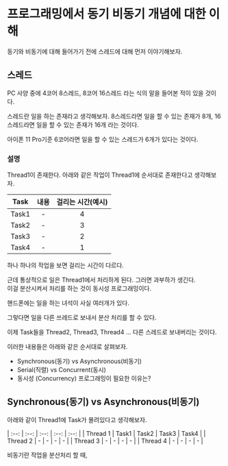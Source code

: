 # 프로그래밍에서 동기 비동기 개념에 대한 이해

동기와 비동기에 대해 들어가기 전에 스레드에 대해 먼저 이야기해보자.

## 스레드

PC 사양 중에 4코어 8스레드, 8코어 16스레드 라는 식의 말을 들어본 적이 있을 것이다.

스레드란 일을 하는 존재라고 생각해보자. 8스레드라면 일을 할 수 있는 존재가 8개, 16스레드라면 일을 할 수 있는 존재가 16개 라는 것이다. 

아이폰 11 Pro기준 6코어라면  일을 할 수 있는 스레드가 6개가 있다는 것이다. 

### 설명
Thread1이 존재한다.  아래와 같은 작업이 Thread1에 순서대로 존재한다고 생각해보자.

| Task |  내용  | 걸리는 시간(예시) |
| :--: | :--: |  :--: | 
| Task1 | - | 4 |
| Task2 | - | 3 |
| Task3 | - | 2 |
| Task4 | - | 1 |

하나 하나의 작업을 보면 걸리는 시간이 다르다.  

근데 통상적으로 일은 Thread1에서 처리하게 된다. 그러면 과부하가 생긴다.  
이걸 분산시켜서 처리를 하는 것이 동시성 프로그래밍이다. 

핸드폰에는 일을 하는 녀석이 사실 여러개가 있다.  

그렇다면 일을 다른 쓰레드로 보내서 분산 처리를 할 수 있다.  

이제 Task들을 Thread2, Thread3, Thread4 ... 다른 스레드로 보내버리는 것이다. 

이러한 내용들은 아래와 같은 순서대로 살펴보자. 

- Synchronous(동기) vs Asynchronous(비동기)
- Serial(직렬) vs Concurrent(동시)
- 동시성 (Concurrency) 프로그래밍이 필요한 이유는?


## Synchronous(동기) vs Asynchronous(비동기)

아래와 같이 Thread1에 Task가 몰려있다고 생각해보자. 

| :--: | :--: |  :--: |  :--: |  :--: |
| Thread 1 | Task1 | Task2 | Task3 | Task4 |
| Thread 2 | - | - | - | - |
| Thread 3 | - | - | - | - |
| Thread 4 | - | - | - | - |


비동기란 작업을 분산처리 할 때,
 
